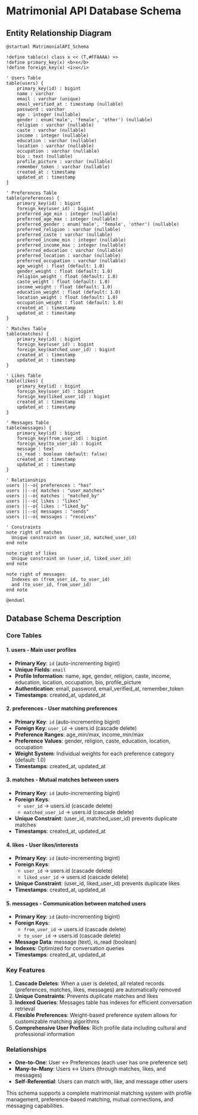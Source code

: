 # Matrimonial API Database Schema

## Entity Relationship Diagram

```plantuml
@startuml MatrimonialAPI_Schema

!define table(x) class x << (T,#FFAAAA) >>
!define primary_key(x) <b>x</b>
!define foreign_key(x) <i>x</i>

' Users Table
table(users) {
    primary_key(id) : bigint
    name : varchar
    email : varchar (unique)
    email_verified_at : timestamp (nullable)
    password : varchar
    age : integer (nullable)
    gender : enum('male', 'female', 'other') (nullable)
    religion : varchar (nullable)
    caste : varchar (nullable)
    income : integer (nullable)
    education : varchar (nullable)
    location : varchar (nullable)
    occupation : varchar (nullable)
    bio : text (nullable)
    profile_picture : varchar (nullable)
    remember_token : varchar (nullable)
    created_at : timestamp
    updated_at : timestamp
}

' Preferences Table
table(preferences) {
    primary_key(id) : bigint
    foreign_key(user_id) : bigint
    preferred_age_min : integer (nullable)
    preferred_age_max : integer (nullable)
    preferred_gender : enum('male', 'female', 'other') (nullable)
    preferred_religion : varchar (nullable)
    preferred_caste : varchar (nullable)
    preferred_income_min : integer (nullable)
    preferred_income_max : integer (nullable)
    preferred_education : varchar (nullable)
    preferred_location : varchar (nullable)
    preferred_occupation : varchar (nullable)
    age_weight : float (default: 1.0)
    gender_weight : float (default: 1.0)
    religion_weight : float (default: 1.0)
    caste_weight : float (default: 1.0)
    income_weight : float (default: 1.0)
    education_weight : float (default: 1.0)
    location_weight : float (default: 1.0)
    occupation_weight : float (default: 1.0)
    created_at : timestamp
    updated_at : timestamp
}

' Matches Table
table(matches) {
    primary_key(id) : bigint
    foreign_key(user_id) : bigint
    foreign_key(matched_user_id) : bigint
    created_at : timestamp
    updated_at : timestamp
}

' Likes Table
table(likes) {
    primary_key(id) : bigint
    foreign_key(user_id) : bigint
    foreign_key(liked_user_id) : bigint
    created_at : timestamp
    updated_at : timestamp
}

' Messages Table
table(messages) {
    primary_key(id) : bigint
    foreign_key(from_user_id) : bigint
    foreign_key(to_user_id) : bigint
    message : text
    is_read : boolean (default: false)
    created_at : timestamp
    updated_at : timestamp
}

' Relationships
users ||--o{ preferences : "has"
users ||--o{ matches : "user_matches"
users ||--o{ matches : "matched_by"
users ||--o{ likes : "likes"
users ||--o{ likes : "liked_by"
users ||--o{ messages : "sends"
users ||--o{ messages : "receives"

' Constraints
note right of matches
  Unique constraint on (user_id, matched_user_id)
end note

note right of likes
  Unique constraint on (user_id, liked_user_id)
end note

note right of messages
  Indexes on (from_user_id, to_user_id)
  and (to_user_id, from_user_id)
end note

@enduml
```

## Database Schema Description

### Core Tables

#### 1. **users** - Main user profiles

-   **Primary Key**: `id` (auto-incrementing bigint)
-   **Unique Fields**: `email`
-   **Profile Information**: name, age, gender, religion, caste, income, education, location, occupation, bio, profile_picture
-   **Authentication**: email, password, email_verified_at, remember_token
-   **Timestamps**: created_at, updated_at

#### 2. **preferences** - User matching preferences

-   **Primary Key**: `id` (auto-incrementing bigint)
-   **Foreign Key**: `user_id` → users.id (cascade delete)
-   **Preference Ranges**: age_min/max, income_min/max
-   **Preference Values**: gender, religion, caste, education, location, occupation
-   **Weight System**: Individual weights for each preference category (default: 1.0)
-   **Timestamps**: created_at, updated_at

#### 3. **matches** - Mutual matches between users

-   **Primary Key**: `id` (auto-incrementing bigint)
-   **Foreign Keys**:
    -   `user_id` → users.id (cascade delete)
    -   `matched_user_id` → users.id (cascade delete)
-   **Unique Constraint**: (user_id, matched_user_id) prevents duplicate matches
-   **Timestamps**: created_at, updated_at

#### 4. **likes** - User likes/interests

-   **Primary Key**: `id` (auto-incrementing bigint)
-   **Foreign Keys**:
    -   `user_id` → users.id (cascade delete)
    -   `liked_user_id` → users.id (cascade delete)
-   **Unique Constraint**: (user_id, liked_user_id) prevents duplicate likes
-   **Timestamps**: created_at, updated_at

#### 5. **messages** - Communication between matched users

-   **Primary Key**: `id` (auto-incrementing bigint)
-   **Foreign Keys**:
    -   `from_user_id` → users.id (cascade delete)
    -   `to_user_id` → users.id (cascade delete)
-   **Message Data**: message (text), is_read (boolean)
-   **Indexes**: Optimized for conversation queries
-   **Timestamps**: created_at, updated_at

### Key Features

1. **Cascade Deletes**: When a user is deleted, all related records (preferences, matches, likes, messages) are automatically removed
2. **Unique Constraints**: Prevents duplicate matches and likes
3. **Indexed Queries**: Messages table has indexes for efficient conversation retrieval
4. **Flexible Preferences**: Weight-based preference system allows for customizable matching algorithms
5. **Comprehensive User Profiles**: Rich profile data including cultural and professional information

### Relationships

-   **One-to-One**: User ↔ Preferences (each user has one preference set)
-   **Many-to-Many**: Users ↔ Users (through matches, likes, and messages)
-   **Self-Referential**: Users can match with, like, and message other users

This schema supports a complete matrimonial matching system with profile management, preference-based matching, mutual connections, and messaging capabilities.
